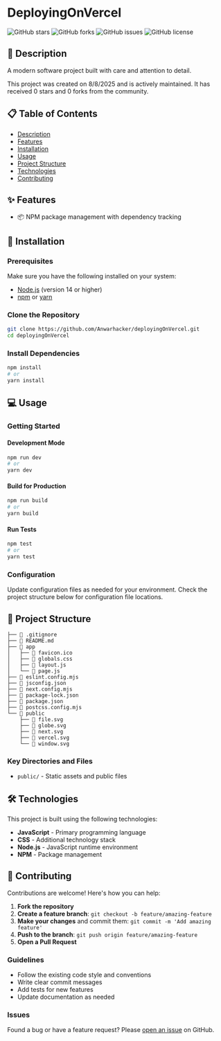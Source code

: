 # DeployingOnVercel

![GitHub stars](https://img.shields.io/github/stars/Anwarhacker/deployingOnVercel?style=social)
![GitHub forks](https://img.shields.io/github/forks/Anwarhacker/deployingOnVercel?style=social)
![GitHub issues](https://img.shields.io/github/issues/Anwarhacker/deployingOnVercel)
![GitHub license](https://img.shields.io/github/license/Anwarhacker/deployingOnVercel)

## 📖 Description

A modern software project built with care and attention to detail.

This project was created on 8/8/2025 and is actively maintained. It has received 0 stars and 0 forks from the community.

## 📋 Table of Contents

- [Description](#-description)
- [Features](#-features)
- [Installation](#-installation)
- [Usage](#-usage)
- [Project Structure](#-project-structure)
- [Technologies](#-technologies)
- [Contributing](#-contributing)

## ✨ Features

- 📦 NPM package management with dependency tracking

## 🚀 Installation

### Prerequisites

Make sure you have the following installed on your system:
- [Node.js](https://nodejs.org/) (version 14 or higher)
- [npm](https://www.npmjs.com/) or [yarn](https://yarnpkg.com/)

### Clone the Repository

```bash
git clone https://github.com/Anwarhacker/deployingOnVercel.git
cd deployingOnVercel
```

### Install Dependencies

```bash
npm install
# or
yarn install
```

## 💻 Usage

### Getting Started

#### Development Mode

```bash
npm run dev
# or
yarn dev
```

#### Build for Production

```bash
npm run build
# or
yarn build
```

#### Run Tests

```bash
npm test
# or
yarn test
```

### Configuration

Update configuration files as needed for your environment. Check the project structure below for configuration file locations.

## 📁 Project Structure

```
├── 📄 .gitignore
├── 📄 README.md
├── 📂 app
│   ├── 📄 favicon.ico
│   ├── 📄 globals.css
│   ├── 📄 layout.js
│   └── 📄 page.js
├── 📄 eslint.config.mjs
├── 📄 jsconfig.json
├── 📄 next.config.mjs
├── 📄 package-lock.json
├── 📄 package.json
├── 📄 postcss.config.mjs
└── 📂 public
    ├── 📄 file.svg
    ├── 📄 globe.svg
    ├── 📄 next.svg
    ├── 📄 vercel.svg
    └── 📄 window.svg
```

### Key Directories and Files

- `public/` - Static assets and public files

## 🛠️ Technologies

This project is built using the following technologies:

- **JavaScript** - Primary programming language
- **CSS** - Additional technology stack
- **Node.js** - JavaScript runtime environment
- **NPM** - Package management

## 🤝 Contributing

Contributions are welcome! Here's how you can help:

1. **Fork the repository**
2. **Create a feature branch**: `git checkout -b feature/amazing-feature`
3. **Make your changes** and commit them: `git commit -m 'Add amazing feature'`
4. **Push to the branch**: `git push origin feature/amazing-feature`
5. **Open a Pull Request**

### Guidelines

- Follow the existing code style and conventions
- Write clear commit messages
- Add tests for new features
- Update documentation as needed

### Issues

Found a bug or have a feature request? Please [open an issue](https://github.com/Anwarhacker/deployingOnVercel/issues) on GitHub.
